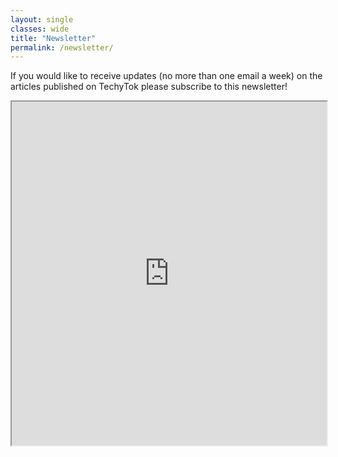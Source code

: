 ```yaml
---
layout: single
classes: wide
title: "Newsletter"
permalink: /newsletter/
---
```

If you would like to receive updates (no more than one email a week) on the articles published on TechyTok please subscribe to this newsletter!

<iframe src="https://tinyletter.com/{{site.tinyletter.name}}" width="100%" height="550px">
<form style="margin:0; padding:0;" action="https://tinyletter.com/{{site.tinyletter.name}}" method="post" target="popupwindow" onsubmit="window.open('https://tinyletter.com/{{site.tinyletter.name}}', 'popupwindow', 'scrollbars=yes,width=800,height=600');return true">
<ul>
<li><label for="tlemail">Subscribe to the newsletter!</label>
</li>
    <li><input type="text" style="width:200px" name="email" id="tlemail" placeholder="example@domain.com"></li>
    <li>
        <input type="hidden" value="1" name="embed"><input class="btn btn--primary" type="submit" value="Subscribe">
    </li>
</ul>
</form>
</iframe>
